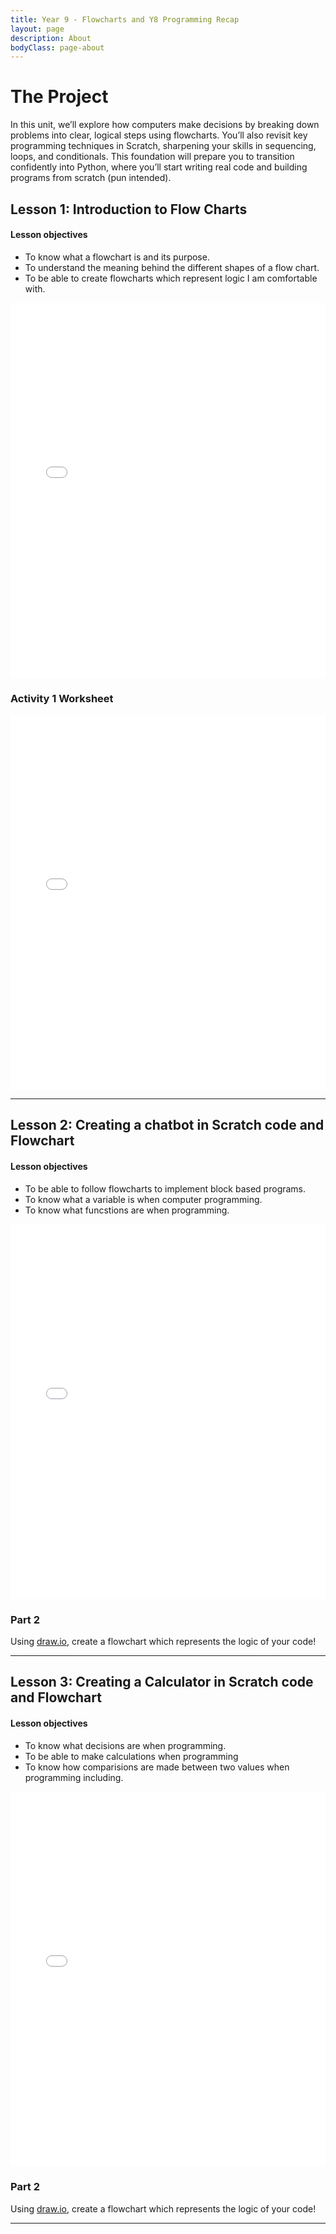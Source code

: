 ```yaml
---
title: Year 9 - Flowcharts and Y8 Programming Recap
layout: page
description: About
bodyClass: page-about
---
```


# The Project

 In this unit, we’ll explore how computers make decisions by breaking down problems into clear, logical steps using flowcharts. You’ll also revisit key programming techniques in Scratch, sharpening your skills in sequencing, loops, and conditionals. This foundation will prepare you to transition confidently into Python, where you’ll start writing real code and building programs from scratch (pun intended).


## Lesson 1: Introduction to Flow Charts

#### Lesson objectives
- To know what a flowchart is and its purpose.
- To understand the meaning behind the different shapes of a flow chart.
- To be able to create flowcharts which represent logic I am comfortable with.


<p align="center">
<iframe src="/Files/Y9/u1l1.pdf" width="100%" height="600px" style="border: none;"></iframe>
</p>


### Activity 1 Worksheet

<p align="center">
<iframe src="/Files/Y9/tea.pdf" width="100%" height="600px" style="border: none;"></iframe>
</p>

<hr>

## Lesson 2: Creating a chatbot in Scratch code and Flowchart

#### Lesson objectives
- To be able to follow flowcharts to implement block based programs.
- To know what a variable is when computer programming.
- To know what funcstions are when programming.




<p align="center">
<iframe src="/Files/Y9/u1l2.pdf" width="100%" height="600px" style="border: none;"></iframe>
</p>


### Part 2
Using <a href="draw.io">draw.io</a>, create a flowchart which represents the logic of your code!

<hr>

## Lesson 3: Creating a Calculator in Scratch code and Flowchart

#### Lesson objectives
- To know what decisions are when programming.
- To be able to make calculations when programming
- To know how comparisions are made between two values when programming including.


<p align="center">
<iframe src="/Files/Y9/u1l3.pdf" width="100%" height="600px" style="border: none;"></iframe>
</p>


### Part 2
Using <a href="draw.io">draw.io</a>, create a flowchart which represents the logic of your code!



<hr>
